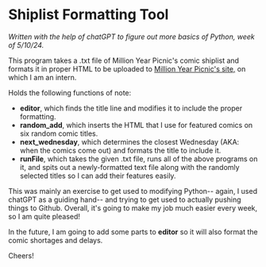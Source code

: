 <h1>Shiplist Formatting Tool</h1>

<em>Written with the help of chatGPT to figure out more basics of Python, week of 5/10/24. </em>

This program takes a .txt file of Million Year Picnic's comic shiplist and formats it in proper HTML to be uploaded to [Million Year Picnic's site,]([url](https://www.themillionyearpicnic.com/)) on which I am an intern.

Holds the following functions of note:
<ul><li><b>editor</b>, which finds the title line and modifies it to include the proper formatting.</li>
<li><b>random_add</b>, which inserts the HTML that I use for featured comics on six random comic titles.</li>
<li><b>next_wednesday</b>, which determines the closest Wednesday (AKA: when the comics come out) and formats the title to include it.</li>
<li><b>runFile</b>, which takes the given .txt file, runs all of the above programs on it, and spits out a newly-formatted text file along with the randomly selected titles so I can add their features easily.</li></ul>

This was mainly an exercise to get used to modifying Python-- again, I used chatGPT as a guiding hand-- and trying to get used to actually pushing things to Github. Overall, it's going to make my job much easier every week, so I am quite pleased!

In the future, I am going to add some parts to <b>editor</b> so it will also format the comic shortages and delays.

Cheers!
